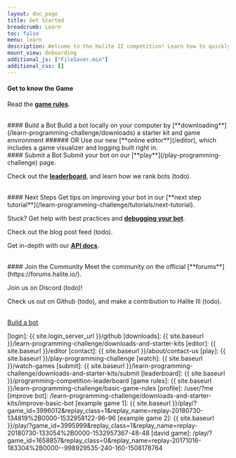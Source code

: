 ```yaml
---
layout: doc_page
title: Get Started
breadcrumb: Learn
toc: false
menu: learn
description: Welcome to the Halite II competition! Learn how to quickly get started downloading, building, and submitting an AI bot.
mount_view: Onboarding
additional_js: ["FileSaver.min"]
additional_css: []
---
```


<div class="doc-section" markdown="1">

#### Get to know the Game
Read the [**game rules**](/learn-programming-challenge/game-overview).

<br/>
#### Build a Bot
Build a bot locally on your computer by [**downloading**](/learn-programming-challenge/downloads) a starter kit and game environment
###### OR
Use our new [**online editor**](/editor), which includes a game visualizer and logging built right in.

<br/>
#### Submit a Bot
Submit your bot on our [**play**](/play-programming-challenge) page.

Check out the [**leaderboard**](/programming-competition-leaderboard), and learn how we rank bots (todo).

<br/>
#### Next Steps
Get tips on improving your bot in our [**next step tutorial**](/learn-programming-challenge/tutorials/next-tutorial).

Stuck? Get help with best practices and [**debugging your bot**](/learn-programming-challenge/developing-a-bot).

Check out the blog post feed (todo).

Get in-depth with our [**API docs**](/learn-programming-challenge/api-docs).

<br/>
#### Join the Community
Meet the community on the official [**forums**](https://forums.halite.io/).

Join us on Discord (todo)!

Check us out on Github (todo), and make a contribution to Halite III (todo).

<br/>
</div>

<div class="build-a-bot text-center">
  <a href="#" class="btn btn-primary">Build a bot</a>
</div>

<script>
  var site_downloads = {{ site.data.downloads | jsonify }};
</script>

[login]: {{ site.login_server_url }}/github
[downloads]: {{ site.baseurl }}/learn-programming-challenge/downloads-and-starter-kits
[editor]: {{ site.baseurl }}/editor
[contact]: {{ site.baseurl }}/about/contact-us
[play]: {{ site.baseurl }}/play-programming-challenge
[watch]: {{ site.baseurl }}/watch-games
[submit]: {{ site.baseurl }}/learn-programming-challenge/downloads-and-starter-kits/submit
[leaderboard]: {{ site.baseurl }}/programming-competition-leaderboard
[game rules]: {{ site.baseurl }}/learn-programming-challenge/basic-game-rules
[profile]: /user/?me
[improve bot]: /learn-programming-challenge/downloads-and-starter-kits/improve-basic-bot
[example game 1]: {{ site.baseurl }}/play/?game_id=3996012&replay_class=1&replay_name=replay-20180730-134819%2B0000-1532958122-96-96
[example game 2]: {{ site.baseurl }}/play/?game_id=3995999&replay_class=1&replay_name=replay-20180730-133054%2B0000-1532957367-48-48
[david game]: /play/?game_id=1658857&replay_class=0&replay_name=replay-20171016-183304%2B0000--998929535-240-160-1508178764

